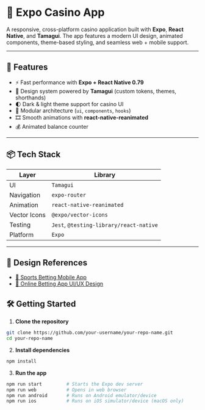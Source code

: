 # 🎰 Expo Casino App

A responsive, cross-platform casino application built with **Expo**, **React Native**, and **Tamagui**. The app features a modern UI design, animated components, theme-based styling, and seamless web + mobile support.

---

## 🚀 Features

- ⚡ Fast performance with **Expo + React Native 0.79**
- 🎨 Design system powered by **Tamagui** (custom tokens, themes, shorthands)
- 🌓 Dark & light theme support for casino UI
- 🧩 Modular architecture (`ui`, `components`, `hooks`)
- 🎞️ Smooth animations with **react-native-reanimated**
- 💰 Animated balance counter

---

## 📦 Tech Stack

| Layer        | Library                                 |
| ------------ | --------------------------------------- |
| UI           | `Tamagui`                               |
| Navigation   | `expo-router`                           |
| Animation    | `react-native-reanimated`               |
| Vector Icons | `@expo/vector-icons`                    |
| Testing      | `Jest`, `@testing-library/react-native` |
| Platform     | `Expo`                                  |

---

## 🎨 Design References

- [🎰 Sports Betting Mobile App](https://www.behance.net/gallery/211511987/Sports-Betting-Mobile-App)
- [📱 Online Betting App UI/UX Design](https://www.behance.net/gallery/204420341/Online-Betting-App-UI-UX-Design?tracking_source=search_projects|casino+app+design&l=14)

## 🛠️ Getting Started

1. **Clone the repository**

```bash
git clone https://github.com/your-username/your-repo-name.git
cd your-repo-name
```

2. **Install dependencies**

```bash
npm install
```

3. **Run the app**

```bash
npm run start         # Starts the Expo dev server
npm run web           # Opens in web browser
npm run android       # Runs on Android emulator/device
npm run ios           # Runs on iOS simulator/device (macOS only)
```
